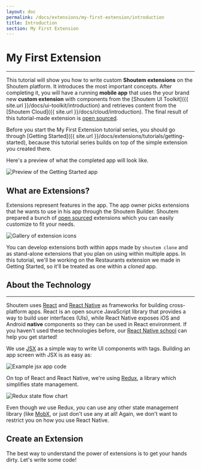 ```yaml
---
layout: doc
permalink: /docs/extensions/my-first-extension/introduction
title: Introduction
section: My First Extension
---
```


# My First Extension
<hr />

This tutorial will show you how to write custom **Shoutem extensions** on the Shoutem platform. It introduces the most important concepts. After completing it, you will have a running **mobile app** that uses the your brand new **custom extension** with components from the [Shoutem UI Toolkit]({{ site.url }}/docs/ui-toolkit/introduction) and retrieves content from the [Shoutem Cloud]({{ site.url }}/docs/cloud/introduction). The final result of this tutorial-made extension is [open sourced](https://github.com/shoutem/extension-examples/tree/master/restaurants-getting-started).

Before you start the My First Extension tutorial series, you should go through [Getting Started]({{ site.url }}/docs/extensions/tutorials/getting-started), because this tutorial series builds on top of the simple extension you created there.

Here's a preview of what the completed app will look like.

<p class="image">
<img alt='Preview of the Getting Started app' src='{{ site.url }}/img/my-first-extension/extension-preview.jpg'/>
</p>

## What are Extensions?

Extensions represent features in the app. The app owner picks extensions that he wants to use in his app through the Shoutem Builder. Shoutem prepared a bunch of [open sourced](https://github.com/shoutem/extensions) extensions which you can easily customize to fit your needs.

<p class="image">
<img alt='Gallery of extension icons' src='{{ site.url }}/img/my-first-extension/shoutem-extensions.png'/>
</p>

You can develop extensions both within apps made by `shoutem clone` and as stand-alone extensions that you plan on using within multiple apps. In this tutorial, we'll be working on the Restaurants extension we made in Getting Started, so it'll be treated as one within a _cloned_ app.

## About the Technology

<hr />

Shoutem uses [React](https://facebook.github.io/react/) and [React Native](https://facebook.github.io/react-native/) as frameworks for building cross-platform apps. React is an open source JavaScript library that provides a way to build user interfaces (UIs), while React Native exposes iOS and Android **native** components so they can be used in React environment. If you haven't used these technologies before, our [React Native school](http://school.shoutem.com/) can help you get started!

We use [JSX](https://facebook.github.io/react/docs/introducing-jsx.html) as a simple way to write UI components with tags. Building an app screen with JSX is as easy as:

<p class="image">
<img alt='Example jsx app code' src='{{ site.url }}/img/my-first-extension/jsx-component-example.png'/>
</p>

On top of React and React Native, we're using [Redux](http://redux.js.org/), a library which simplifies state management.

<p class="image">
<img alt='Redux state flow chart' src='{{ site.url }}/img/my-first-extension/redux.png'/>
</p>

Even though _we_ use Redux, _you_ can use any other state management library (like [MobX](https://github.com/mobxjs/mobx), or just don't use any at all! Again, we don't want to restrict you on how you use React Native.

## Create an Extension
The best way to understand the power of extensions is to get your hands dirty. Let's write some code!
